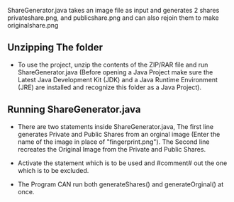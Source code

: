 ShareGenerator.java takes an image file as input and generates 2 shares privateshare.png, and publicshare.png and can also rejoin them to make originalshare.png

## Unzipping The folder

- To use the project, unzip the contents of the ZIP/RAR file and run ShareGenerator.java (Before opening a Java Project make sure the Latest Java Development Kit (JDK) and a Java Runtime Environment (JRE) are installed and recognize this folder as a Java Project). 

## Running ShareGenerator.java

- There are two statements inside ShareGenerator.java, The first line generates Private and Public Shares from an orginal image (Enter the name of the image in place of "fingerprint.png"). The Second line recreates the Original Image from the Private and Public Shares.

- Activate the statement which is to be used and #comment# out the one which is to be excluded.

- The Program CAN run both generateShares() and generateOrginal() at once.
